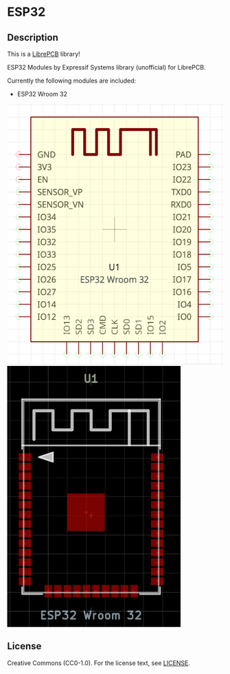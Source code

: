 # ESP32

## Description

This is a [LibrePCB](https://librepcb.org) library!

ESP32 Modules by Expressif Systems library (unofficial) for LibrePCB.

Currently the following modules are included:

- ESP32 Wroom 32

<img src="https://github.com/dryas/librepcb_esp32/raw/main/images/symbol.png" height="606">
<img src="https://github.com/dryas/librepcb_esp32/raw/main/images/footprint.png" height="606">

## License

Creative Commons (CC0-1.0). For the license text, see [LICENSE](LICENSE).
